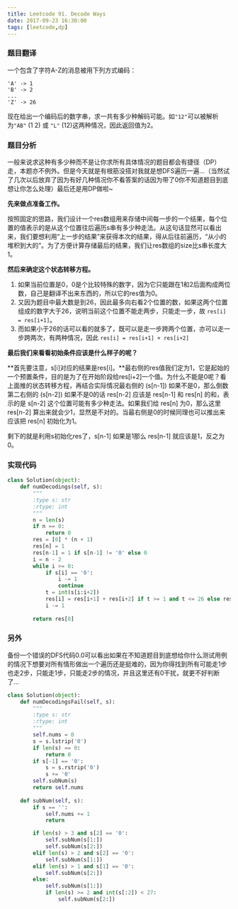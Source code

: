 ```yaml
---
title: Leetcode 91. Decode Ways
date: 2017-09-23 16:30:00
tags: [leetcode,dp]
---
```


### 题目翻译

一个包含了字符A-Z的消息被用下列方式编码：

```
'A' -> 1
'B' -> 2
...
'Z' -> 26
```

现在给出一个编码后的数字串，求一共有多少种解码可能。如`"12"`可以被解析为`"AB"` (1 2) 或 `"L"` (12)这两种情况，因此返回值为2。

### 题目分析

一般来说求这种有多少种而不是让你求所有具体情况的题目都会有捷径（DP）走，本题亦不例外。但是今天就是有根筋没搭对我就是想DFS遍历一遍…（当然试了几次以后放弃了因为有好几种情况你不看答案的话因为带了0你不知道题目到底想让你怎么处理）最后还是用DP做啦~

**先来做点准备工作。**

按照固定的思路，我们设计一个res数组用来存储中间每一步的一个结果，每个位置的值表示的是从这个位置往后遍历s串有多少种走法。从这句话显然可以看出来，我们要想利用“上一步的结果”来获得本次的结果，得从后往前遍历，“从小的堆积到大的”。为了方便计算存储最后的结果，我们让res数组的size比s串长度大1。

**然后来确定这个状态转移方程。**

1. 如果当前位置是0，0是个比较特殊的数字，因为它只能跟在1和2后面构成两位数，自己是翻译不出来东西的，所以它的res值为0。
2. 又因为题目中最大数是到26，因此最多向右看2个位置的数，如果这两个位置组成的数字大于26，说明当前这个位置不能走两步，只能走一步，故 `res[i] = res[i+1]`。
3. 而如果小于26的话可以看的就多了，既可以是走一步跨两个位置，亦可以走一步跨两次，有两种情况，因此 `res[i] = res[i+1] + res[i+2]`

**最后我们来看看初始条件应该是什么样子的呢？**

**首先要注意，s[i]对应的结果是res[i]。**最右侧的res值我们定为1，它是起始的一个预置条件，目的是为了在开始阶段给res[i+2]一个值。为什么不能是0呢？看上面推的状态转移方程，再结合实际情况最右侧的 (s[n-1]) 如果不是0，那么倒数第二右侧的 (s[n-2]) 如果不是0的话 res[n-2] 应该是 res[n-1] 和 res[n] 的和，表示的是 s[n-2] 这个位置可能有多少种走法。如果我们给 res[n] 为0，那么这里 res[n-2] 算出来就会少1，显然是不对的。当最右侧是0的时候同理也可以推出来应该把 res[n] 初始化为1。

剩下的就是利用s初始化res了，s[n-1] 如果是1那么 res[n-1] 就应该是1，反之为0。

### 实现代码

```python
class Solution(object):
    def numDecodings(self, s):
        """
        :type s: str
        :rtype: int
        """
        n = len(s)
        if n == 0:
            return 0
        res = [0] * (n + 1)
        res[n] = 1
        res[n-1] = 1 if s[n-1] != '0' else 0
        i = n - 2
        while i >= 0:
            if s[i] == '0':
              	i -= 1
                continue
            t = int(s[i:i+2])
            res[i] = res[i+1] + res[i+2] if t >= 1 and t <= 26 else res[i+1]
            i -= 1
        
        return res[0]
```



### 另外

备份一个错误的DFS代码0.0可以看出如果在不知道题目到底想给你什么测试用例的情况下想要对所有情形做出一个遍历还是挺难的，因为你得找到所有可能走1步也走2步，只能走1步，只能走2步的情况，并且这里还有0干扰，就更不好判断了...

```python
class Solution(object):
    def numDecodingsFail(self, s):
        """
        :type s: str
        :rtype: int
        """
        self.nums = 0
        s = s.lstrip('0')
        if len(s) == 0:
            return 0
        if s[-1] == '0':
            s = s.rstrip('0')
            s += '0'
        self.subNum(s)
        return self.nums
    
    def subNum(self, s):
        if s == '':
            self.nums += 1
            return

        if len(s) > 3 and s[2] == '0':
            self.subNum(s[1:])
            self.subNum(s[2:])
        elif len(s) > 2 and s[2] == '0':
            self.subNum(s[1:])
        elif len(s) > 1 and s[1] == '0':
            self.subNum(s[2:])
        else:
            self.subNum(s[1:])
            if len(s) >= 2 and int(s[:2]) < 27:
                self.subNum(s[2:])

```


